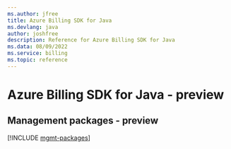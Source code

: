 ```yaml
---
ms.author: jfree
title: Azure Billing SDK for Java
ms.devlang: java
author: joshfree
description: Reference for Azure Billing SDK for Java
ms.data: 08/09/2022
ms.service: billing
ms.topic: reference
---
```

# Azure Billing SDK for Java - preview

## Management packages - preview
[!INCLUDE [mgmt-packages](billing-mgmt-index.md)]